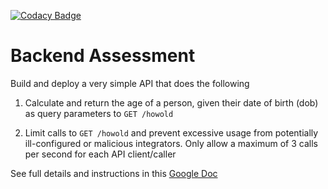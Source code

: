 [![Codacy Badge](https://app.codacy.com/project/badge/Grade/ba5ce9b06c3f47abab66305d3d54a70e)](https://www.codacy.com/gh/Dreezy305/pipeline-assesment/dashboard?utm_source=github.com&utm_medium=referral&utm_content=Dreezy305/pipeline-assesment&utm_campaign=Badge_Grade)

# Backend Assessment

Build and deploy a very simple API that does the following

1.  Calculate and return the age of a person, given their date of birth (dob) as query parameters to `GET /howold`

2.  Limit calls to `GET /howold` and prevent excessive usage from potentially ill-configured or malicious integrators. Only allow a maximum of 3 calls per second for each API client/caller

See full details and instructions in this [Google Doc](https://docs.google.com/document/d/1ma5vKz0j34gwI9WYrZddMM1ENlQddGOVFJ5qdSq2QlQ)

